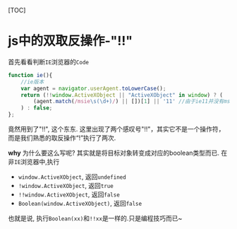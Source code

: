 [TOC]



# js中的双取反操作-"!!"

首先看看判断`IE`浏览器的`Code`

```js
function ie(){
    //ie版本
    var agent = navigator.userAgent.toLowerCase();
    return (!!window.ActiveXObject || "ActiveXObject" in window) ? (
        (agent.match(/msie\s(\d+)/) || [])[1] || '11' //由于ie11并没有msie的标识
    ) : false;
};
```
竟然用到了"!!", 这个东东.
这里出现了两个感叹号"!!"，其实它不是一个操作符，而是我们熟悉的取反操作“!”执行了两次.

**why**
为什么要这么写呢?
其实就是将目标对象转变成对应的boolean类型而已.
在非`IE`浏览器中,执行

* `window.ActiveXObject`, 返回`undefined`
* `!window.ActiveXObject`, 返回`true`
* `!!window.ActiveXObject`, 返回`false`
* `Boolean(window.ActiveXObject)`, 返回`false`

也就是说, 执行`Boolean(xx)`和`!!xx`是一样的.只是编程技巧而已~
